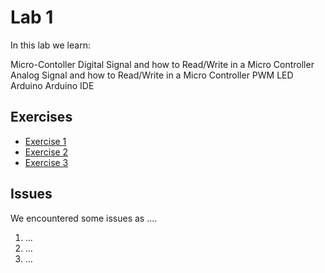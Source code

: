 
# Lab 1
In this lab we learn:

 Micro-Contoller
 Digital Signal and how to Read/Write in a Micro Controller
 Analog Signal and how to Read/Write in a Micro Controller
 PWM
 LED
 Arduino
 Arduino IDE
  
## Exercises
  - [Exercise 1](ex1)
  - [Exercise 2](ex2)
  - [Exercise 3](ex3)
  
## Issues
  We encountered some issues as ....
  1. ...
  2. ...
  3. ...
  
  
